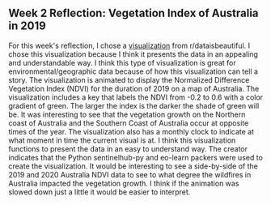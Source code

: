 Week 2 Reflection: Vegetation Index of Australia in 2019
---

For this week's reflection, I chose a [visualization](https://preview.redd.it/29ehy49fcng61.gif?format=mp4&s=e46fc12e018a0d37d466ddaa1f2eb8c341d1da22) from r/dataisbeautiful.
I chose this visualization because I think it presents the data in an appealing and understandable way. I think this type of visualization is great for environmental/geographic data because of how this visualization can tell a story. The visualization is animated to display the Normalized Difference Vegetation Index (NDVI) for the duration of 2019 on a map of Australia. The visualization includes a key that labels the NDVI from -0.2 to 0.6 with a color gradient of green. The larger the index is the darker the shade of green will be. It was interesting to see that the vegetation growth on the Northern coast of Australia and the Southern Coast of Australia occur at opposite times of the year. The visualization also has a monthly clock to indicate at what moment in time the current visual is at. I think this visualization functions to present the data in an easy to understand way. The creator indicates that the Python sentinelhub-py and eo-learn packers were used to create the visualization. It would be interesting to see a side-by-side of the 2019 and 2020 Australia NDVI data to see to what degree the wildfires in Australia impacted the vegetation growth. I think if the animation was slowed down just a little it would be easier to interpret.
